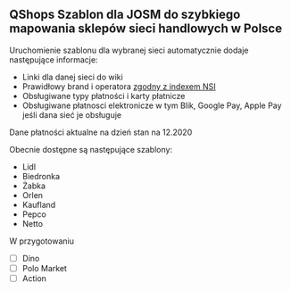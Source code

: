 ## QShops Szablon dla JOSM do szybkiego mapowania sklepów sieci handlowych w Polsce

Uruchomienie szablonu dla wybranej sieci automatycznie dodaje następujące informacje:
- Linki dla danej sieci do wiki
- Prawidłowy brand i operatora [zgodny z indexem NSI](https://nsi.guide/?t=brands)
- Obsługiwane typy płatności i karty płatnicze
- Obsługiwane płatnosci elektronicze w tym Blik, Google Pay, Apple Pay jeśli dana sieć je obsługuje

Dane płatności aktualne na dzień stan na 12.2020


Obecnie dostępne są następujące szablony:
- Lidl
- Biedronka
- Żabka
- Orlen
- Kaufland
- Pepco
- Netto

W przygotowaniu
- [ ] Dino
- [ ] Polo Market
- [ ] Action
